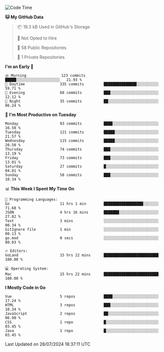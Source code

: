 <!--START_SECTION:waka-->
![Code Time](http://img.shields.io/badge/Code%20Time-1%2C196%20hrs%2026%20mins-blue)

**🐱 My GitHub Data** 

> 📦 19.3 kB Used in GitHub's Storage 
 > 
> 🚫 Not Opted to Hire
 > 
> 📜 58 Public Repositories 
 > 
> 🔑 1 Private Repositories 
 > 
**I'm an Early 🐤** 

```text
🌞 Morning                123 commits         █████░░░░░░░░░░░░░░░░░░░░   21.93 % 
🌆 Daytime                335 commits         ███████████████░░░░░░░░░░   59.71 % 
🌃 Evening                68 commits          ███░░░░░░░░░░░░░░░░░░░░░░   12.12 % 
🌙 Night                  35 commits          ██░░░░░░░░░░░░░░░░░░░░░░░   06.24 % 
```
📅 **I'm Most Productive on Tuesday** 

```text
Monday                   93 commits          ████░░░░░░░░░░░░░░░░░░░░░   16.58 % 
Tuesday                  121 commits         █████░░░░░░░░░░░░░░░░░░░░   21.57 % 
Wednesday                115 commits         █████░░░░░░░░░░░░░░░░░░░░   20.50 % 
Thursday                 74 commits          ███░░░░░░░░░░░░░░░░░░░░░░   13.19 % 
Friday                   73 commits          ███░░░░░░░░░░░░░░░░░░░░░░   13.01 % 
Saturday                 27 commits          █░░░░░░░░░░░░░░░░░░░░░░░░   04.81 % 
Sunday                   58 commits          ███░░░░░░░░░░░░░░░░░░░░░░   10.34 % 
```


📊 **This Week I Spent My Time On** 

```text
💬 Programming Languages: 
Go                       11 hrs 1 min        ██████████████████░░░░░░░   71.68 % 
JSON                     4 hrs 16 mins       ███████░░░░░░░░░░░░░░░░░░   27.82 % 
Text                     3 mins              ░░░░░░░░░░░░░░░░░░░░░░░░░   00.34 % 
GitIgnore file           1 min               ░░░░░░░░░░░░░░░░░░░░░░░░░   00.13 % 
go.mod                   0 secs              ░░░░░░░░░░░░░░░░░░░░░░░░░   00.03 % 

🔥 Editors: 
GoLand                   15 hrs 22 mins      █████████████████████████   100.00 % 

💻 Operating System: 
Mac                      15 hrs 22 mins      █████████████████████████   100.00 % 
```

**I Mostly Code in Go** 

```text
Vue                      5 repos             ████░░░░░░░░░░░░░░░░░░░░░   17.24 % 
HTML                     3 repos             ███░░░░░░░░░░░░░░░░░░░░░░   10.34 % 
JavaScript               2 repos             ██░░░░░░░░░░░░░░░░░░░░░░░   06.90 % 
CSS                      1 repo              █░░░░░░░░░░░░░░░░░░░░░░░░   03.45 % 
Java                     1 repo              █░░░░░░░░░░░░░░░░░░░░░░░░   03.45 % 
```




 Last Updated on 28/07/2024 18:37:11 UTC
<!--END_SECTION:waka-->
